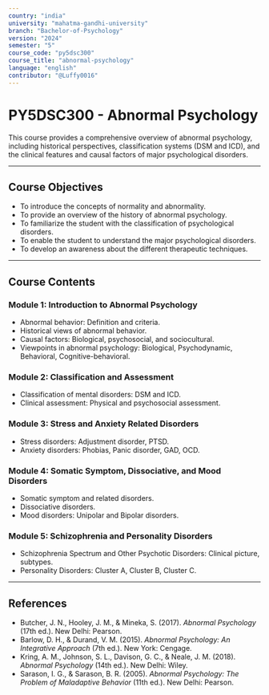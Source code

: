 ```yaml
---
country: "india"
university: "mahatma-gandhi-university"
branch: "Bachelor-of-Psychology"
version: "2024"
semester: "5"
course_code: "py5dsc300"
course_title: "abnormal-psychology"
language: "english"
contributor: "@Luffy0016"
---
```

# PY5DSC300 - Abnormal Psychology

This course provides a comprehensive overview of abnormal psychology, including historical perspectives, classification systems (DSM and ICD), and the clinical features and causal factors of major psychological disorders.

---
## Course Objectives

* To introduce the concepts of normality and abnormality.
* To provide an overview of the history of abnormal psychology.
* To familiarize the student with the classification of psychological disorders.
* To enable the student to understand the major psychological disorders.
* To develop an awareness about the different therapeutic techniques.

---
## Course Contents

### Module 1: Introduction to Abnormal Psychology  
* Abnormal behavior: Definition and criteria.
* Historical views of abnormal behavior.
* Causal factors: Biological, psychosocial, and sociocultural.
* Viewpoints in abnormal psychology: Biological, Psychodynamic, Behavioral, Cognitive-behavioral.

### Module 2: Classification and Assessment  
* Classification of mental disorders: DSM and ICD.
* Clinical assessment: Physical and psychosocial assessment.

### Module 3: Stress and Anxiety Related Disorders  
* Stress disorders: Adjustment disorder, PTSD.
* Anxiety disorders: Phobias, Panic disorder, GAD, OCD.

### Module 4: Somatic Symptom, Dissociative, and Mood Disorders  
* Somatic symptom and related disorders.
* Dissociative disorders.
* Mood disorders: Unipolar and Bipolar disorders.

### Module 5: Schizophrenia and Personality Disorders  
* Schizophrenia Spectrum and Other Psychotic Disorders: Clinical picture, subtypes.
* Personality Disorders: Cluster A, Cluster B, Cluster C.

---
## References
* Butcher, J. N., Hooley, J. M., & Mineka, S. (2017). *Abnormal Psychology* (17th ed.). New Delhi: Pearson.
* Barlow, D. H., & Durand, V. M. (2015). *Abnormal Psychology: An Integrative Approach* (7th ed.). New York: Cengage.
* Kring, A. M., Johnson, S. L., Davison, G. C., & Neale, J. M. (2018). *Abnormal Psychology* (14th ed.). New Delhi: Wiley.
* Sarason, I. G., & Sarason, B. R. (2005). *Abnormal Psychology: The Problem of Maladaptive Behavior* (11th ed.). New Delhi: Pearson.